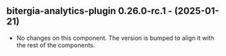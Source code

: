   ## bitergia-analytics-plugin 0.26.0-rc.1 - (2025-01-21)
  
  * No changes on this component. The version is bumped to align it
    with the rest of the components.
